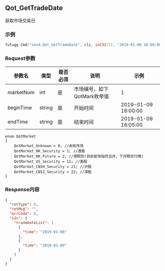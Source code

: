 ## Qot_GetTradeDate

获取市场交易日

### 示例

```go
futugg.Cmd("send.Qot_GetTradeDate", cli, int32(1), "2019-01-08 16:00:00", "2019-01-09 16:00:00")
```

### Request参数

参数名  | 类型  | 是否必须 | 说明      | 示例
------- | ---- | -------- | -------  | ---------
marketNum | int | 是 | 市场编号，如下QotMark枚举值 | 1
beginTime | string | 是 | 开始时间 | 2019-01-09 16:00:00
endTime | string  | 是 | 结束时间 | 2019-01-09 16:05:00

```
enum QotMarket
{
    QotMarket_Unknown = 0; //未知市场
    QotMarket_HK_Security = 1; //港股
    QotMarket_HK_Future = 2; //港期货(目前是恒指的当月、下月期货行情)
    QotMarket_US_Security = 11; //美股
    QotMarket_CNSH_Security = 21; //沪股
    QotMarket_CNSZ_Security = 22; //深股
}

```


### Response内容

```json 
{
  "retType": 0,
  "retMsg": "",
  "errCode": 0,
  "s2c": {
    "tradeDateList": [
      {
        "time": "2019-01-08"
      },
      {
        "time": "2019-01-09"
      }
    ]
  }
}
```


